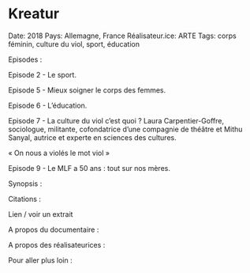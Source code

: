 # Kreatur

Date: 2018
Pays: Allemagne, France
Réalisateur.ice: ARTE 
Tags: corps féminin, culture du viol, sport, éducation

Episodes : 

Episode 2 - Le sport.

Episode 5 - Mieux soigner le corps des femmes.

Episode 6 - L’éducation.

Episode 7 - La culture du viol c’est quoi ? Laura Carpentier-Goffre, sociologue, militante, cofondatrice d’une compagnie de théâtre et Mithu Sanyal, autrice et experte en sciences des cultures.

« On nous a violés le mot viol »

Episode 9 - Le MLF a 50 ans : tout sur nos mères.

Synopsis : 

Citations :

Lien / voir un extrait 

A propos du documentaire : 

A propos des réalisateurices : 

Pour aller plus loin :